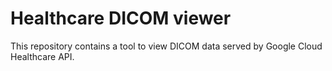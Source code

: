 # Healthcare DICOM viewer

This repository contains a tool to view DICOM data served by Google Cloud
Healthcare API.
